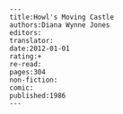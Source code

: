 
    ---
    title:Howl's Moving Castle
    authors:Diana Wynne Jones
    editors:
    translator:
    date:2012-01-01
    rating:+
    re-read:
    pages:304
    non-fiction:
    comic:
    published:1986
    ---

    